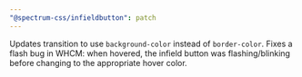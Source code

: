 ```yaml
---
"@spectrum-css/infieldbutton": patch
---
```


Updates transition to use `background-color` instead of `border-color`. Fixes a flash bug in WHCM: when hovered, the infield button was flashing/blinking before changing to the appropriate hover color.
